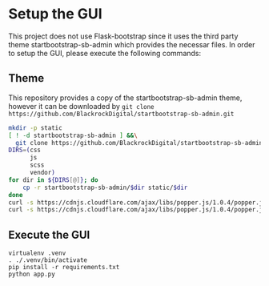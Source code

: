 

# Setup the GUI
This project does not use Flask-bootstrap since it uses the third party theme startbootstrap-sb-admin which provides the necessar files.
In order to setup the GUI, please execute the following commands:

## Theme
This repository provides a copy of the startbootstrap-sb-admin theme, however it can be downloaded by `git clone https://github.com/BlackrockDigital/startbootstrap-sb-admin.git`

```bash
mkdir -p static
[ ! -d startbootstrap-sb-admin ] &&\
  git clone https://github.com/BlackrockDigital/startbootstrap-sb-admin.git
DIRS=(css
      js
      scss
      vendor)
for dir in ${DIRS[@]}; do
    cp -r startbootstrap-sb-admin/$dir static/$dir
done
curl -s https://cdnjs.cloudflare.com/ajax/libs/popper.js/1.0.4/popper.js > static/js/popper.js
curl -s https://cdnjs.cloudflare.com/ajax/libs/popper.js/1.0.4/popper.js.map > static/js/popper.js.map
```

## Execute the GUI

```
virtualenv .venv
. ./.venv/bin/activate
pip install -r requirements.txt
python app.py
```